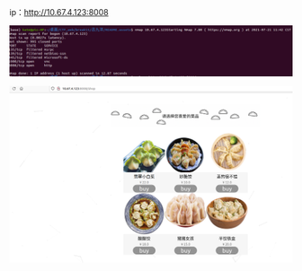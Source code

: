 ip：http://10.67.4.123:8008

![image-20210721115030248](README.assets/image-20210721115030248.png)

![image-20210721115052330](README.assets/image-20210721115052330.png)
